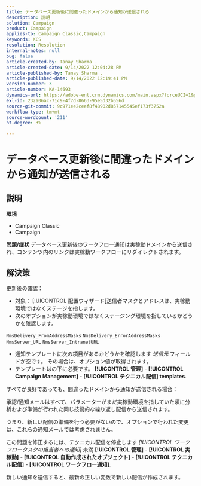 ```yaml
---
title: データベース更新後に間違ったドメインから通知が送信される
description: 説明
solution: Campaign
product: Campaign
applies-to: Campaign Classic,Campaign
keywords: KCS
resolution: Resolution
internal-notes: null
bug: false
article-created-by: Tanay Sharma .
article-created-date: 9/14/2022 12:04:28 PM
article-published-by: Tanay Sharma .
article-published-date: 9/14/2022 12:19:41 PM
version-number: 3
article-number: KA-14693
dynamics-url: https://adobe-ent.crm.dynamics.com/main.aspx?forceUCI=1&pagetype=entityrecord&etn=knowledgearticle&id=a95eeb5e-2534-ed11-9db1-002248086735
exl-id: 232a06ac-71c9-4f7d-8663-95e5d32b556d
source-git-commit: 9c971ee2ceef8f48902d857145545ef173f3752a
workflow-type: tm+mt
source-wordcount: '211'
ht-degree: 3%

---
```


# データベース更新後に間違ったドメインから通知が送信される

## 説明

<b>環境</b>
- Campaign Classic
- Campaign



<b>問題/症状</b>
データベース更新後のワークフロー通知は実稼動ドメインから送信され、コンテンツ内のリンクは実稼動ワークフローにリダイレクトされます。


## 解決策


更新後の確認：

- 対象： [!UICONTROL 配置ウィザード]送信者マスクとアドレスは、実稼動環境ではなくステージを指します。
- 次のオプションが実稼動環境ではなくステージング環境を指しているかどうかを確認します。


`NmsDelivery_FromAddressMasks`
`NmsDelivery_ErrorAddressMasks`
`NmsServer_URL`
`NmsServer_IntranetURL`



- 通知テンプレートに次の項目があるかどうかを確認します *送信元* フィールドが空です。 その場合は、オプション値が取得されます。
- テンプレートはの下に必要です。 <b>[!UICONTROL 管理]</b> - <b>[!UICONTROL Campaign Management]</b> - <b>[!UICONTROL テクニカル配信] templates</b>.




すべてが良好であっても、間違ったドメインから通知が送信される場合：

承認/通知メールはすべて、パラメーターがまだ実稼動環境を指していた頃に分析および準備が行われた同じ技術的な繰り返し配信から送信されます。

つまり、新しい配信の準備を行う必要がないので、オプションで行われた変更は、これらの通知メールでは考慮されません。

この問題を修正するには、テクニカル配信を停止します *[!UICONTROL ワークフロータスクの担当者への通知]* 未満 <b>[!UICONTROL 管理]</b> - <b>[!UICONTROL 実稼動]</b> - <b>[!UICONTROL 自動作成されたオブジェクト]</b> - <b>[!UICONTROL テクニカル配信]</b> - <b>[!UICONTROL ワークフロー通知]</b>.

新しい通知を送信すると、最新の正しい変数で新しい配信が作成されます。
